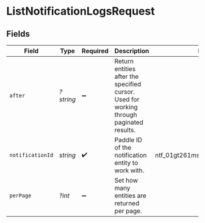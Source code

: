 # ListNotificationLogsRequest


## Fields

| Field                                                                                   | Type                                                                                    | Required                                                                                | Description                                                                             | Example                                                                                 |
| --------------------------------------------------------------------------------------- | --------------------------------------------------------------------------------------- | --------------------------------------------------------------------------------------- | --------------------------------------------------------------------------------------- | --------------------------------------------------------------------------------------- |
| `after`                                                                                 | *?string*                                                                               | :heavy_minus_sign:                                                                      | Return entities after the specified cursor. Used for working through paginated results. |                                                                                         |
| `notificationId`                                                                        | *string*                                                                                | :heavy_check_mark:                                                                      | Paddle ID of the notification entity to work with.                                      | ntf_01gt261ms8ew72a0vnm5p5ne2q                                                          |
| `perPage`                                                                               | *?int*                                                                                  | :heavy_minus_sign:                                                                      | Set how many entities are returned per page.                                            |                                                                                         |